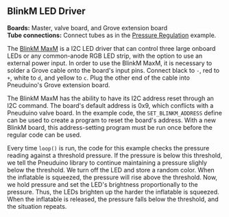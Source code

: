 ## BlinkM LED Driver
**Boards:** Master, valve board, and Grove extension board</br>
**Tube connections:** Connect tubes as in the [Pressure Regulation](../PressureRegulator) example.

The [BlinkM MaxM](https://www.sparkfun.com/products/9000) is a I2C LED driver that can control three large onboard LEDs or any common-anode RGB LED strip, with the option to use an external power input. In order to use the BlinkM MaxM, it is necessary to solder a Grove cable onto the board's input pins. Connect black to `-`, red to `+`, white to `d`, and yellow to `c`. Plug the other end of the cable into Pneuduino's Grove extension board.

The BlinkM MaxM has the ability to have its I2C address reset through an I2C command. The board's default address is 0x9, which conflicts with a Pneuduino valve board. In the example code, the `SET_BLINKM_ADDRESS` define can be used to create a program to reset the board's address. With a new BlinkM board, this address-setting program must be run once before the regular code can be used.

Every time `loop()` is run, the code for this example checks the pressure reading against a threshold pressure. If the pressure is below this threshold, we tell the Pneuduino library to continue maintaining a pressure slighly below the threshold. We turn off the LED and store a random color. When the inflatable is squeezed, the pressure will rise above the threshold. Now, we hold pressure and set the LED's brightness proportionally to the pressure. Thus, the LEDs brighten up the harder the inflatable is squeezed. When the inflatable is released, the pressure falls below the threshold, and the situation repeats.

